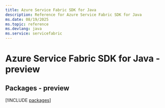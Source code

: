```yaml
---
title: Azure Service Fabric SDK for Java
description: Reference for Azure Service Fabric SDK for Java
ms.date: 08/19/2025
ms.topic: reference
ms.devlang: java
ms.service: servicefabric
---
```

# Azure Service Fabric SDK for Java - preview
## Packages - preview
[!INCLUDE [packages](service-fabric-index.md)]